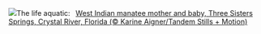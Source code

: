 ![](https://www.bing.com/th?id=OHR.ManateeMama_EN-US7376333243_UHD.jpg&w=1000)The life aquatic:&nbsp;&ensp;[West Indian manatee mother and baby, Three Sisters Springs, Crystal River, Florida (© Karine Aigner/Tandem Stills + Motion)](https://www.bing.com/th?id=OHR.ManateeMama_EN-US7376333243_UHD.jpg)
<br><br/>
